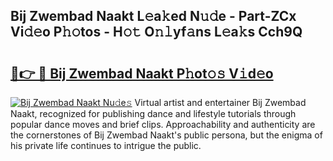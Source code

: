 ## Bij Zwembad Naakt L𝚎a𝚔ed N𝚞𝚍e - Part-ZCx Vi𝚍𝚎o P𝚑𝚘tos - H𝚘𝚝 O𝚗𝚕yf𝚊ns L𝚎a𝚔s Cch9Q

# <h2><a href="http://kfai1e2.oniu.top/?m=Bij+Zwembad+Naakt">🔗👉 🔴 Bij Zwembad Naakt P𝚑ot𝚘𝚜 V𝚒d𝚎o</a></h2>

[![Bij Zwembad Naakt Nu𝚍e𝚜](https://i.imgur.com/0qMVB7G.gif)](http://kfai1e2.oniu.top/?m=Bij+Zwembad+Naakt)
Virtual artist and entertainer Bij Zwembad Naakt, recognized for publishing dance and lifestyle tutorials through popular dance moves and brief clips. Approachability and authenticity are the cornerstones of Bij Zwembad Naakt's public persona, but the enigma of his private life continues to intrigue the public.  
